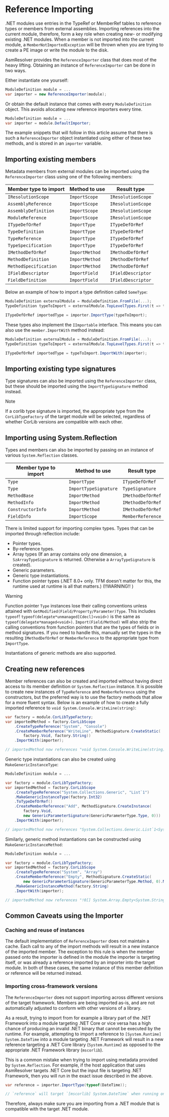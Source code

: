 # Reference Importing

.NET modules use entries in the TypeRef or MemberRef tables to reference
types or members from external assemblies. Importing references into the
current module, therefore, form a key role when creating new- or
modifying existing .NET modules. When a member is not imported into the
current module, a `MemberNotImportedException` will be thrown when you
are trying to create a PE image or write the module to the disk.

AsmResolver provides the `ReferenceImporter` class that does most of the
heavy lifting. Obtaining an instance of `ReferenceImporter` can be done
in two ways.

Either instantiate one yourself:

``` csharp
ModuleDefinition module = ...
var importer = new ReferenceImporter(module);
```

Or obtain the default instance that comes with every `ModuleDefinition`
object. This avoids allocating new reference importers every time.

``` csharp
ModuleDefinition module = ...
var importer = module.DefaultImporter;
```

The example snippets that will follow in this article assume that there
is such a `ReferenceImporter` object instantiated using either of these
two methods, and is stored in an `importer` variable.

## Importing existing members

Metadata members from external modules can be imported using the
`ReferenceImporter` class using one of the following members:

|Member type to import |Method to use   | Result type          |
|----------------------|----------------| ---------------------|
|`IResolutionScope`    |`ImportScope`   | `IResolutionScope`   |
|`AssemblyReference`   |`ImportScope`   | `IResolutionScope`   |
|`AssemblyDefinition`  |`ImportScope`   | `IResolutionScope`   |
|`ModuleReference`     |`ImportScope`   | `IResolutionScope`   |
|`ITypeDefOrRef`       |`ImportType`    | `ITypeDefOrRef`      |
|`TypeDefinition`      |`ImportType`    | `ITypeDefOrRef`      |
|`TypeReference`       |`ImportType`    | `ITypeDefOrRef`      |
|`TypeSpecification`   |`ImportType`    | `ITypeDefOrRef`      |
|`IMethodDefOrRef`     |`ImportMethod`  | `IMethodDefOrRef`    |
|`MethodDefinition`    |`ImportMethod`  | `IMethodDefOrRef`    |
|`MethodSpecification` |`ImportMethod`  | `IMethodDefOrRef`    |
|`IFieldDescriptor`    |`ImportField`   | `IFieldDescriptor`   |
|`FieldDefinition`     |`ImportField`   | `IFieldDescriptor`   |

Below an example of how to import a type definition called `SomeType`:

``` csharp
ModuleDefinition externalModule = ModuleDefinition.FromFile(...);
TypeDefinition typeToImport = externalModule.TopLevelTypes.First(t => t.Name == "SomeType");

ITypeDefOrRef importedType = importer.ImportType(typeToImport);
```

These types also implement the `IImportable` interface. This means you
can also use the `member.ImportWith` method instead:

``` csharp
ModuleDefinition externalModule = ModuleDefinition.FromFile(...);
TypeDefinition typeToImport = externalModule.TopLevelTypes.First(t => t.Name == "SomeType");

ITypeDefOrRef importedType = typeToImport.ImportWith(importer);
```

## Importing existing type signatures

Type signatures can also be imported using the `ReferenceImporter`
class, but these should be imported using the `ImportTypeSignature`
method instead.

> [!NOTE]
> If a corlib type signature is imported, the appropriate type from the
> `CorLibTypeFactory` of the target module will be selected, regardless of
> whether CorLib versions are compatible with each other.


## Importing using System.Reflection

Types and members can also be imported by passing on an instance of
various `System.Reflection` classes.
             
|Member type to import |Method to use        |Result type          |     
|----------------------|---------------------|---------------------|             
|`Type`                |`ImportType`         |`ITypeDefOrRef`      |         
|`Type`                |`ImportTypeSignature`|`TypeSignature`      |         
|`MethodBase`          |`ImportMethod`       |`IMethodDefOrRef`    |         
|`MethodInfo`          |`ImportMethod`       |`IMethodDefOrRef`    |         
|`ConstructorInfo`     |`ImportMethod`       |`IMethodDefOrRef`    |         
|`FieldInfo`           |`ImportScope`        |`MemberReference`    |             

There is limited support for importing complex types. Types that can be
imported through reflection include:

-   Pointer types.
-   By-reference types.
-   Array types (If an array contains only one dimension, a
    `SzArrayTypeSignature` is returned. Otherwise a `ArrayTypeSignature`
    is created).
-   Generic parameters.
-   Generic type instantiations.
-   Function pointer types (.NET 8.0+ only. TFM doesn't matter for this, the runtime used at runtime is all that matters.) (!!WARNING!! )

> [!WARNING]
> Function pointer `Type` instances lose their calling conventions unless attained with
> `GetModified(Field/Property/Parameter)Type`. This includes `typeof`!
> `typeof(delegate*unmanaged[Cdecl]<void>)` is the same as `typeof(delegate*managed<void>)`.
> `Import(Field/Method)` will also strip the calling conventions from function pointers
> that are the types of fields or in method signatures.
> If you need to handle this, manually set the types in the resulting
> `IMethodDefOrRef` or `MemberReference` to the appropriate type from `ImportType`.

Instantiations of generic methods are also supported.

## Creating new references

Member references can also be created and imported without having direct
access to its member definition or `System.Reflection` instance. It is
possible to create new instances of `TypeReference` and
`MemberReference` using the constructors, but the preferred way is to
use the factory methods that allow for a more fluent syntax. Below is an
example of how to create a fully imported reference to
`void System.Console.WriteLine(string)`:

``` csharp
var factory = module.CorLibTypeFactory;
var importedMethod = factory.CorLibScope
    .CreateTypeReference("System", "Console")
    .CreateMemberReference("WriteLine", MethodSignature.CreateStatic(
        factory.Void, factory.String))
    .ImportWith(importer);

// importedMethod now references "void System.Console.WriteLine(string)"
```

Generic type instantiations can also be created using
`MakeGenericInstanceType`:

``` csharp
ModuleDefinition module = ...

var factory = module.CorLibTypeFactory;
var importedMethod = factory.CorLibScope
    .CreateTypeReference("System.Collections.Generic", "List`1")
    .MakeGenericInstanceType(factory.Int32)
    .ToTypeDefOrRef()
    .CreateMemberReference("Add", MethodSignature.CreateInstance(
        factory.Void,
        new GenericParameterSignature(GenericParameterType.Type, 0)))
    .ImportWith(importer);

// importedMethod now references "System.Collections.Generic.List`1<System.Int32>.Add(!0)"
```

Similarly, generic method instantiations can be constructed using
`MakeGenericInstanceMethod`:

``` csharp
ModuleDefinition module = ...

var factory = module.CorLibTypeFactory;
var importedMethod = factory.CorLibScope
    .CreateTypeReference("System", "Array")
    .CreateMemberReference("Empty", MethodSignature.CreateStatic(
        new GenericParameterSignature(GenericParameterType.Method, 0).MakeSzArrayType(), 1))
    .MakeGenericInstanceMethod(factory.String)
    .ImportWith(importer);

// importedMethod now references "!0[] System.Array.Empty<System.String>()"
```

## Common Caveats using the Importer

### Caching and reuse of instances

The default implementation of `ReferenceImporter` does not maintain a
cache. Each call to any of the import methods will result in a new
instance of the imported member. The exception to this rule is when the
member passed onto the importer is defined in the module the importer is
targeting itself, or was already a reference imported by an importer
into the target module. In both of these cases, the same instance of
this member definition or reference will be returned instead.

### Importing cross-framework versions

The `ReferenceImporter` does not support importing across different
versions of the target framework. Members are being imported as-is, and
are not automatically adjusted to conform with other versions of a
library.

As a result, trying to import from for example a library part of the
.NET Framework into a module targeting .NET Core or vice versa has a
high chance of producing an invalid .NET binary that cannot be executed
by the runtime. For example, attempting to import a reference to
`[System.Runtime] System.DateTime` into a module targeting .NET
Framework will result in a new reference targeting a .NET Core library
(`System.Runtime`) as opposed to the appropriate .NET Framework library
(`mscorlib`).

This is a common mistake when trying to import using metadata provided
by `System.Reflection`. For example, if the host application that uses
AsmResolver targets .NET Core but the input file is targeting .NET
Framework, then you will run in the exact issue described in the above.

``` csharp
var reference = importer.ImportType(typeof(DateTime));

// `reference` will target `[mscorlib] System.DateTime` when running on .NET Framework, and `[System.Runtime] System.DateTime` when running on .NET Core.
```

Therefore, always make sure you are importing from a .NET module that is
compatible with the target .NET module.
